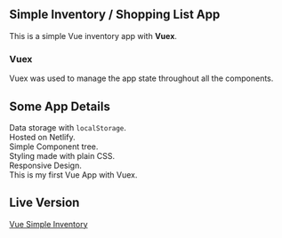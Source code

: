 ## Simple Inventory / Shopping List App

This is a simple Vue inventory app with **Vuex**.

### Vuex

Vuex was used to manage the app state throughout all the components.<br />

## Some App Details

Data storage with `localStorage`.<br />
Hosted on Netlify.<br />
Simple Component tree.<br />
Styling made with plain CSS.<br />
Responsive Design.<br />
This is my first Vue App with Vuex.<br />

## Live Version

[Vue Simple Inventory](https://vuesimpleinventory.netlify.com)
